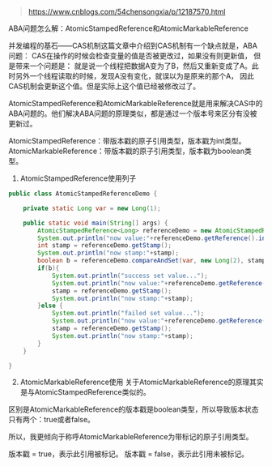 > https://www.cnblogs.com/54chensongxia/p/12187570.html

ABA问题怎么解：AtomicStampedReference和AtomicMarkableReference

并发编程的基石——CAS机制这篇文章中介绍到CAS机制有一个缺点就是，ABA问题：
CAS在操作的时候会检查变量的值是否被更改过，如果没有则更新值，
但是带来一个问题是：
就是说一个线程把数据A变为了B，然后又重新变成了A。此时另外一个线程读取的时候，发现A没有变化，就误以为是原来的那个A，
因此CAS机制会更新这个值。但是实际上这个值已经被修改过了。

AtomicStampedReference和AtomicMarkableReference就是用来解决CAS中的ABA问题的。他们解决ABA问题的原理类似，都是通过一个版本号来区分有没被更新过。

AtomicStampedReference：带版本戳的原子引用类型，版本戳为int类型。
AtomicMarkableReference：带版本戳的原子引用类型，版本戳为boolean类型。

1. AtomicStampedReference使用列子
```java
public class AtomicStampedReferenceDemo {

    private static Long var = new Long(1);

    public static void main(String[] args) {
        AtomicStampedReference<Long> referenceDemo = new AtomicStampedReference(var,1);
        System.out.println("now value:"+referenceDemo.getReference().intValue());
        int stamp = referenceDemo.getStamp();
        System.out.println("now stamp:"+stamp);
        boolean b = referenceDemo.compareAndSet(var, new Long(2), stamp, stamp + 1);
        if(b){
            System.out.println("success set value...");
            System.out.println("now value:"+referenceDemo.getReference().intValue());
            stamp = referenceDemo.getStamp();
            System.out.println("now stamp:"+stamp);
        }else {
            System.out.println("failed set value...");
            System.out.println("now value:"+referenceDemo.getReference().intValue());
            stamp = referenceDemo.getStamp();
            System.out.println("now stamp:"+stamp);
        }
    }

}
```
2. AtomicMarkableReference使用
关于AtomicMarkableReference的原理其实是与AtomicStampedReference类似的。

区别是AtomicMarkableReference的版本戳是boolean类型，所以导致版本状态只有两个：true或者false。

所以，我更倾向于称呼AtomicMarkableReference为带标记的原子引用类型。

版本戳 = true，表示此引用被标记。
版本戳 = false，表示此引用未被标记。